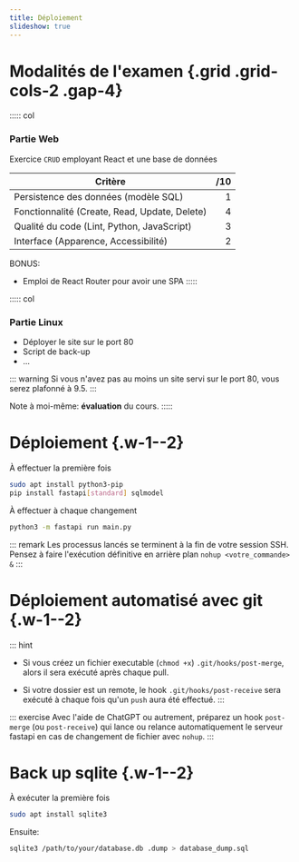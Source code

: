 ```yaml
---
title: Déploiement
slideshow: true
---
```


# Modalités de l'examen {.grid .grid-cols-2 .gap-4}

::::: col
### Partie Web

Exercice `CRUD` employant React et une base de données

| Critère                                       | /10 |
| --------------------------------------------- | --: |
| Persistence des données (modèle SQL)          |   1 |
| Fonctionnalité (Create, Read, Update, Delete) |   4 |
| Qualité du code (Lint, Python, JavaScript)    |   3 |
| Interface (Apparence, Accessibilité)          |   2 |

BONUS:

- Emploi de React Router pour avoir une SPA
:::::

::::: col
### Partie Linux

- Déployer le site sur le port 80
- Script de back-up
- ...

::: warning
Si vous n'avez pas au moins un site servi sur le port 80,
vous serez plafonné à 9.5.
:::

Note à moi-même: **évaluation** du cours.
:::::

# Déploiement {.w-1--2}

À effectuer la première fois

``` bash
sudo apt install python3-pip
pip install fastapi[standard] sqlmodel
```

À effectuer à chaque changement

``` bash
python3 -m fastapi run main.py
```

::: remark
Les processus lancés se terminent à la fin de votre session SSH.
Pensez à faire l'exécution définitive en arrière plan `nohup <votre_commande> &`
:::

# Déploiement automatisé avec git {.w-1--2}

::: hint
- Si vous créez un fichier executable (`chmod +x`) `.git/hooks/post-merge`,
  alors il sera exécuté après chaque pull.

- Si votre dossier est un remote, le hook `.git/hooks/post-receive` sera exécuté
  à chaque fois qu'un `push` aura été effectué.
:::

::: exercise
Avec l'aide de ChatGPT ou autrement,
préparez un hook `post-merge` (ou `post-receive`)
qui lance ou relance automatiquement
le serveur fastapi en cas de changement de fichier avec `nohup`.
:::

# Back up sqlite {.w-1--2}

À exécuter la première fois

``` bash
sudo apt install sqlite3
```

Ensuite:

``` bash
sqlite3 /path/to/your/database.db .dump > database_dump.sql
```